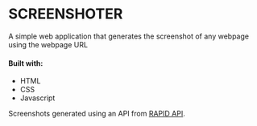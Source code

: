 # SCREENSHOTER

A simple web application that generates the screenshot of any webpage
using the webpage URL

#### Built with:
+ HTML
+ CSS
+ Javascript

Screenshots generated using an API from [RAPID API](https://rapidapi.com/collection/screenshot-api).